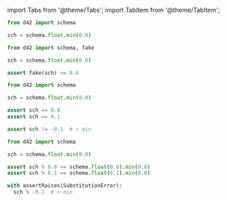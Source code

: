 import Tabs from '@theme/Tabs';
import TabItem from '@theme/TabItem';

<Tabs defaultValue={props.defaultTab}>
  <TabItem value="declare">

```python
from d42 import schema

sch = schema.float.min(0.0)
```

  </TabItem>

  <TabItem value="generate">

```python
from d42 import schema, fake

sch = schema.float.min(0.0)

assert fake(sch) >= 0.0
```

  </TabItem>

  <TabItem value="validate">

```python
from d42 import schema

sch = schema.float.min(0.0)

assert sch == 0.0
assert sch == 0.1
```

```python
assert sch != -0.1  # < min
```

  </TabItem>

  <TabItem value="substitute">

```python
from d42 import schema

sch = schema.float.min(0.0)

assert sch % 0.0 == schema.float(0.0).min(0.0)
assert sch % 0.1 == schema.float(0.1).min(0.0)
```

```python
with assertRaises(SubstitutionError):
  sch % -0.1  # < min
```

  </TabItem>

</Tabs>

